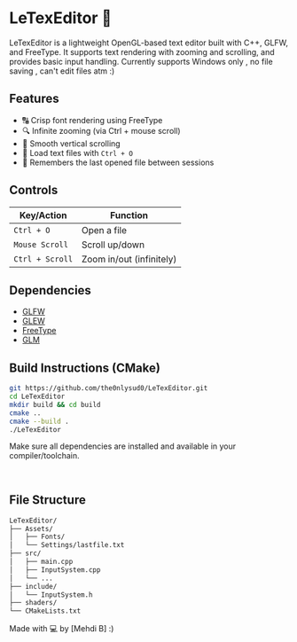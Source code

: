 # LeTexEditor 📝

LeTexEditor is a lightweight OpenGL-based text editor built with C++, GLFW, and FreeType. It supports text rendering with zooming and scrolling, and provides basic input handling. Currently supports Windows only , no file saving , can't edit files atm :)

## Features

- 🔠 Crisp font rendering using FreeType
- 🔍 Infinite zooming (via Ctrl + mouse scroll)
- 📜 Smooth vertical scrolling
- 📂 Load text files with `Ctrl + O`
- 💾 Remembers the last opened file between sessions

## Controls

| Key/Action        | Function                      |
|-------------------|-------------------------------|
| `Ctrl + O`        | Open a file                   |
| `Mouse Scroll`    | Scroll up/down                |
| `Ctrl + Scroll`   | Zoom in/out (infinitely)      |

## Dependencies

- [GLFW](https://www.glfw.org/)
- [GLEW](http://glew.sourceforge.net/)
- [FreeType](https://freetype.org/)
- [GLM](https://github.com/g-truc/glm)

## Build Instructions (CMake)

```bash
git https://github.com/the0nlysud0/LeTexEditor.git
cd LeTexEditor
mkdir build && cd build
cmake ..
cmake --build .
./LeTexEditor
```
Make sure all dependencies are installed and available in your compiler/toolchain.
## 
```bash
```
## File Structure
```bash
LeTexEditor/
├── Assets/
│   ├── Fonts/
│   └── Settings/lastfile.txt
├── src/
│   ├── main.cpp
│   ├── InputSystem.cpp
│   └── ...
├── include/
│   └── InputSystem.h
├── shaders/
└── CMakeLists.txt
```
Made with 💻 by [Mehdi B] :)
